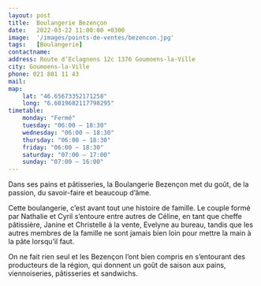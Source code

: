 ```yaml
---
layout: post
title:  Boulangerie Bezençon
date:   2022-03-22 11:00:00 +0300
image:  '/images/points-de-ventes/bezencon.jpg'
tags:   [Boulangerie]
contactname: 
address: Route d’Eclagnens 12c 1376 Goumoens-la-Ville
city: Goumoens-la-Ville
phone: 021 881 11 43
mail:
map:
    lat: "46.65673352171258"
    long: "6.6019682117798295"
timetable:
    monday: "Fermé"
    tuesday: "06:00 – 18:30"
    wednesday: "06:00 – 18:30"
    thursday: "06:00 – 18:30"
    friday: "06:00 – 18:30"
    saturday: "07:00 – 17:00"
    sunday: "07:00 – 16:00"
---
```


Dans ses pains et pâtisseries, la Boulangerie Bezençon met du goût, de la passion, du savoir-faire et beaucoup d’âme.

Cette boulangerie, c’est avant tout une histoire de famille. Le couple formé par Nathalie et Cyril s’entoure entre autres de Céline, en tant que cheffe pâtissière, Janine et Christelle à la vente, Evelyne au bureau, tandis que les autres membres de la famille ne sont jamais bien loin pour mettre la main à la pâte lorsqu’il faut.

On ne fait rien seul et les Bezençon l’ont bien compris en s’entourant des producteurs de la région, qui donnent un goût de saison aux pains, viennoiseries, pâtisseries et sandwichs.